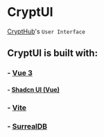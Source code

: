 # CryptUI
[CryptHub](https://github.com/CryptCloudCC/CryptHub)'s `User Interface`

## CryptUI is built with:

### - [Vue 3](https://github.com/vuejs/core)
#### - [Shadcn UI (Vue)](https://www.shadcn-vue.com/)
### - [Vite](https://github.com/vitejs)
### - [SurrealDB](https://github.com/surrealdb/surrealdb.js)